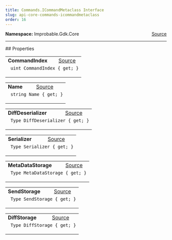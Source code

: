 ```yaml
---
title: Commands.ICommandMetaclass Interface
slug: api-core-commands-icommandmetaclass
order: 16
---
```


<p><b>Namespace:</b> Improbable.Gdk.Core<span style="float: right"><a href="https://www.github.com/spatialos/gdk-for-unity/blob/0.3.3/workers/unity/Packages/io.improbable.gdk.core/Commands/ICommandMetaclass.cs/#L5">Source</a></span></p>










</p>
<hr style="width:100%; border-top-color:#d8d8d8" />
## Properties


</p>


<table class="io-api-doc">    <tr>        <td class="io-api-doc-name"><a id="commandindex"></a><b>CommandIndex</b></td>        <td class="io-api-doc-source"><a href="https://www.github.com/spatialos/gdk-for-unity/blob/0.3.3/workers/unity/Packages/io.improbable.gdk.core/Commands/ICommandMetaclass.cs/#L7">Source</a></td>    </tr>    <tr>        <td class="io-api-doc-content" colspan="2"><code> uint CommandIndex { get; }</code></p></td>    </tr></table>
<table class="io-api-doc">    <tr>        <td class="io-api-doc-name"><a id="name"></a><b>Name</b></td>        <td class="io-api-doc-source"><a href="https://www.github.com/spatialos/gdk-for-unity/blob/0.3.3/workers/unity/Packages/io.improbable.gdk.core/Commands/ICommandMetaclass.cs/#L8">Source</a></td>    </tr>    <tr>        <td class="io-api-doc-content" colspan="2"><code> string Name { get; }</code></p></td>    </tr></table>
<table class="io-api-doc">    <tr>        <td class="io-api-doc-name"><a id="diffdeserializer"></a><b>DiffDeserializer</b></td>        <td class="io-api-doc-source"><a href="https://www.github.com/spatialos/gdk-for-unity/blob/0.3.3/workers/unity/Packages/io.improbable.gdk.core/Commands/ICommandMetaclass.cs/#L10">Source</a></td>    </tr>    <tr>        <td class="io-api-doc-content" colspan="2"><code> Type DiffDeserializer { get; }</code></p></td>    </tr></table>
<table class="io-api-doc">    <tr>        <td class="io-api-doc-name"><a id="serializer"></a><b>Serializer</b></td>        <td class="io-api-doc-source"><a href="https://www.github.com/spatialos/gdk-for-unity/blob/0.3.3/workers/unity/Packages/io.improbable.gdk.core/Commands/ICommandMetaclass.cs/#L11">Source</a></td>    </tr>    <tr>        <td class="io-api-doc-content" colspan="2"><code> Type Serializer { get; }</code></p></td>    </tr></table>
<table class="io-api-doc">    <tr>        <td class="io-api-doc-name"><a id="metadatastorage"></a><b>MetaDataStorage</b></td>        <td class="io-api-doc-source"><a href="https://www.github.com/spatialos/gdk-for-unity/blob/0.3.3/workers/unity/Packages/io.improbable.gdk.core/Commands/ICommandMetaclass.cs/#L13">Source</a></td>    </tr>    <tr>        <td class="io-api-doc-content" colspan="2"><code> Type MetaDataStorage { get; }</code></p></td>    </tr></table>
<table class="io-api-doc">    <tr>        <td class="io-api-doc-name"><a id="sendstorage"></a><b>SendStorage</b></td>        <td class="io-api-doc-source"><a href="https://www.github.com/spatialos/gdk-for-unity/blob/0.3.3/workers/unity/Packages/io.improbable.gdk.core/Commands/ICommandMetaclass.cs/#L14">Source</a></td>    </tr>    <tr>        <td class="io-api-doc-content" colspan="2"><code> Type SendStorage { get; }</code></p></td>    </tr></table>
<table class="io-api-doc">    <tr>        <td class="io-api-doc-name"><a id="diffstorage"></a><b>DiffStorage</b></td>        <td class="io-api-doc-source"><a href="https://www.github.com/spatialos/gdk-for-unity/blob/0.3.3/workers/unity/Packages/io.improbable.gdk.core/Commands/ICommandMetaclass.cs/#L15">Source</a></td>    </tr>    <tr>        <td class="io-api-doc-content" colspan="2"><code> Type DiffStorage { get; }</code></p></td>    </tr></table>






